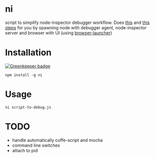 ni
==

script to simplify node-inspector debugger workflow. Does [this](https://github.com/node-inspector/node-inspector#enable-debug-mode) and [this steps](https://github.com/node-inspector/node-inspector#debugging) for you by spawning node with debugger agent, 
node-inspector server and browser with UI (using [browser-launcher](https://github.com/substack/browser-launcher))

Installation
============

[![Greenkeeper badge](https://badges.greenkeeper.io/sidorares/ni.svg)](https://greenkeeper.io/)

    npm install -g ni
    

Usage
=====
    ni script-to-debug.js
    
    
TODO
====
 - handle automatically coffe-script and mocha
 - command line switches
 - attach to pid


